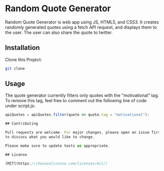 # Random Quote Generator

Random Quote Generator is web app using JS, HTML5, and CSS3. It creates randomly generated quotes using a fetch API request, and displays them to the user. The user can also share the quote to twitter. 

## Installation 

Clone this Project:

```bash
git clone 
```

## Usage

The quote generator currently filters only quotes with the "motivational" tag. To remove this tag, feel free to comment out the following line of code under script.js:

```javascript
apiQuotes = apiQuotes.filter(quote => quote.tag = "motivational");

## Contributing

Pull requests are welcome. For major changes, please open an issue first
to discuss what you would like to change.

Please make sure to update tests as appropriate.

## License

[MIT](https://choosealicense.com/licenses/mit/)
